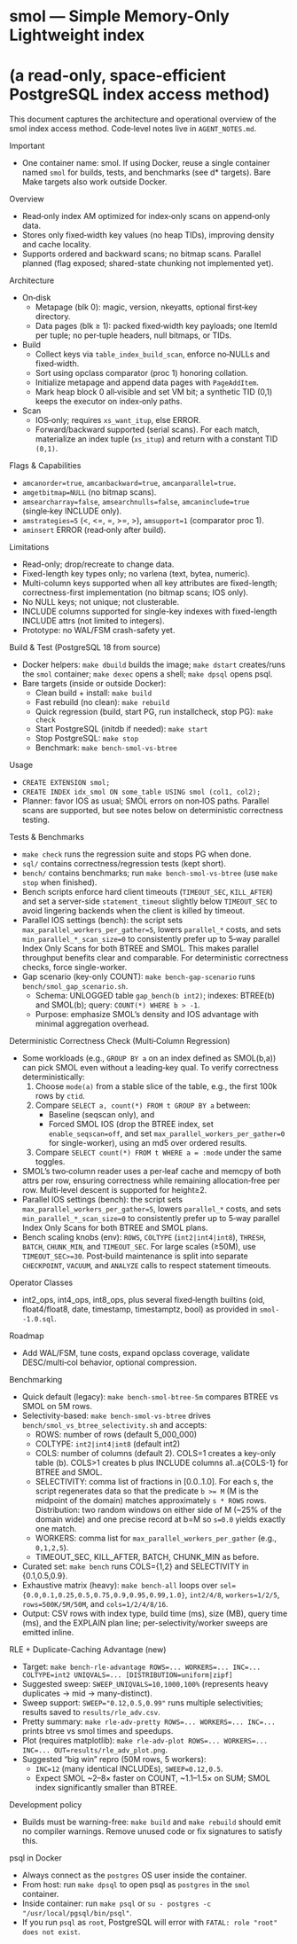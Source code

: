 # smol — Simple Memory-Only Lightweight index
# (a read‑only, space‑efficient PostgreSQL index access method)

This document captures the architecture and operational overview of the
smol index access method. Code‑level notes live in `AGENT_NOTES.md`.

Important
- One container name: smol. If using Docker, reuse a single container named
  `smol` for builds, tests, and benchmarks (see d* targets). Bare Make targets also work outside Docker.

Overview
- Read‑only index AM optimized for index‑only scans on append‑only data.
- Stores only fixed‑width key values (no heap TIDs), improving density and
  cache locality.
 - Supports ordered and backward scans; no bitmap scans. Parallel planned
   (flag exposed; shared-state chunking not implemented yet).

Architecture
- On‑disk
  - Metapage (blk 0): magic, version, nkeyatts, optional first‑key directory.
  - Data pages (blk ≥ 1): packed fixed‑width key payloads; one ItemId per tuple;
    no per‑tuple headers, null bitmaps, or TIDs.
- Build
  - Collect keys via `table_index_build_scan`, enforce no‑NULLs and fixed‑width.
  - Sort using opclass comparator (proc 1) honoring collation.
  - Initialize metapage and append data pages with `PageAddItem`.
  - Mark heap block 0 all‑visible and set VM bit; a synthetic TID (0,1) keeps
    the executor on index‑only paths.
- Scan
  - IOS‑only; requires `xs_want_itup`, else ERROR.
  - Forward/backward supported (serial scans). For each match, materialize an
    index tuple (`xs_itup`) and return with a constant TID `(0,1)`.

Flags & Capabilities
- `amcanorder=true`, `amcanbackward=true`, `amcanparallel=true`.
- `amgetbitmap=NULL` (no bitmap scans).
- `amsearcharray=false`, `amsearchnulls=false`, `amcaninclude=true` (single‑key INCLUDE only).
- `amstrategies=5` (<, <=, =, >=, >), `amsupport=1` (comparator proc 1).
- `aminsert` ERROR (read‑only after build).

Limitations
- Read-only; drop/recreate to change data.
- Fixed-length key types only; no varlena (text, bytea, numeric).
- Multi-column keys supported when all key attributes are fixed-length; correctness-first implementation (no bitmap scans; IOS only).
- No NULL keys; not unique; not clusterable.
- INCLUDE columns supported for single-key indexes with fixed-length INCLUDE attrs (not limited to integers).
- Prototype: no WAL/FSM crash-safety yet.

Build & Test (PostgreSQL 18 from source)
- Docker helpers: `make dbuild` builds the image; `make dstart` creates/runs the `smol` container; `make dexec` opens a shell; `make dpsql` opens psql.
- Bare targets (inside or outside Docker):
  - Clean build + install: `make build`
  - Fast rebuild (no clean): `make rebuild`
  - Quick regression (build, start PG, run installcheck, stop PG): `make check`
  - Start PostgreSQL (initdb if needed): `make start`
  - Stop PostgreSQL: `make stop`
  - Benchmark: `make bench-smol-vs-btree`

Usage
- `CREATE EXTENSION smol;`
- `CREATE INDEX idx_smol ON some_table USING smol (col1, col2);`
- Planner: favor IOS as usual; SMOL errors on non‑IOS paths. Parallel scans
  are supported, but see notes below on deterministic correctness testing.

Tests & Benchmarks
- `make check` runs the regression suite and stops PG when done.
- `sql/` contains correctness/regression tests (kept short).
- `bench/` contains benchmarks; run `make bench-smol-vs-btree` (use `make stop` when finished).
- Bench scripts enforce hard client timeouts (`TIMEOUT_SEC`, `KILL_AFTER`) and
  set a server-side `statement_timeout` slightly below `TIMEOUT_SEC` to avoid
  lingering backends when the client is killed by timeout.
 - Parallel IOS settings (bench): the script sets `max_parallel_workers_per_gather=5`, lowers
   `parallel_*` costs, and sets `min_parallel_*_scan_size=0` to consistently prefer up to 5‑way
   parallel Index Only Scans for both BTREE and SMOL. This makes parallel throughput benefits
   clear and comparable. For deterministic correctness checks, force single-worker.
- Gap scenario (key-only COUNT): `make bench-gap-scenario` runs `bench/smol_gap_scenario.sh`.
  - Schema: UNLOGGED table `gap_bench(b int2)`; indexes: BTREE(b) and SMOL(b); query: `COUNT(*) WHERE b > -1`.
  - Purpose: emphasize SMOL’s density and IOS advantage with minimal aggregation overhead.

Deterministic Correctness Check (Multi‑Column Regression)
- Some workloads (e.g., `GROUP BY a` on an index defined as SMOL(b,a)) can pick SMOL even without
  a leading‑key qual. To verify correctness deterministically:
  1. Choose `mode(a)` from a stable slice of the table, e.g., the first 100k rows by `ctid`.
  2. Compare `SELECT a, count(*) FROM t GROUP BY a` between:
     - Baseline (seqscan only), and
     - Forced SMOL IOS (drop the BTREE index, set `enable_seqscan=off`, and set
       `max_parallel_workers_per_gather=0` for single-worker), using an md5 over ordered results.
  3. Compare `SELECT count(*) FROM t WHERE a = :mode` under the same toggles.
- SMOL’s two‑column reader uses a per‑leaf cache and memcpy of both attrs per row, ensuring correctness
  while remaining allocation‑free per row. Multi‑level descent is supported for height≥2.
 - Parallel IOS settings (bench): the script sets `max_parallel_workers_per_gather=5`, lowers
   `parallel_*` costs, and sets `min_parallel_*_scan_size=0` to consistently prefer up to 5‑way
   parallel Index Only Scans for both BTREE and SMOL plans.
 - Bench scaling knobs (env): `ROWS`, `COLTYPE` (`int2|int4|int8`), `THRESH`, `BATCH`, `CHUNK_MIN`,
   and `TIMEOUT_SEC`. For large scales (≥50M), use `TIMEOUT_SEC>=30`. Post‑build maintenance is
   split into separate `CHECKPOINT`, `VACUUM`, and `ANALYZE` calls to respect statement timeouts.

Operator Classes
- int2_ops, int4_ops, int8_ops, plus several fixed‑length builtins (oid, float4/float8, date, timestamp, timestamptz, bool) as provided in `smol--1.0.sql`.

Roadmap
- Add WAL/FSM, tune costs, expand opclass coverage, validate DESC/multi‑col
  behavior, optional compression.

Benchmarking
- Quick default (legacy): `make bench-smol-btree-5m` compares BTREE vs SMOL on 5M rows.
- Selectivity-based: `make bench-smol-vs-btree` drives `bench/smol_vs_btree_selectivity.sh` and accepts:
  - ROWS: number of rows (default 5_000_000)
  - COLTYPE: `int2|int4|int8` (default int2)
  - COLS: number of columns (default 2). COLS=1 creates a key-only table (b). COLS>1 creates b plus INCLUDE columns a1..a{COLS-1} for BTREE and SMOL.
  - SELECTIVITY: comma list of fractions in [0.0..1.0]. For each s, the script regenerates data so that the predicate `b >= M` (M is the midpoint of the domain) matches approximately `s * ROWS` rows. Distribution: two random windows on either side of M (~25% of the domain wide) and one precise record at b=M so `s=0.0` yields exactly one match.
  - WORKERS: comma list for `max_parallel_workers_per_gather` (e.g., `0,1,2,5`).
  - TIMEOUT_SEC, KILL_AFTER, BATCH, CHUNK_MIN as before.
- Curated set: `make bench` runs COLS={1,2} and SELECTIVITY in {0.1,0.5,0.9}.
- Exhaustive matrix (heavy): `make bench-all` loops over `sel={0.0,0.1,0.25,0.5,0.75,0.9,0.95,0.99,1.0}`, `int2/4/8`, `workers=1/2/5`, `rows=500K/5M/50M`, and `cols=1/2/4/8/16`.
- Output: CSV rows with index type, build time (ms), size (MB), query time (ms), and the EXPLAIN plan line; per-selectivity/worker sweeps are emitted inline.

RLE + Duplicate-Caching Advantage (new)
- Target: `make bench-rle-advantage ROWS=... WORKERS=... INC=... COLTYPE=int2 UNIQVALS=... [DISTRIBUTION=uniform|zipf]`
- Suggested sweep: `SWEEP_UNIQVALS=10,1000,100%` (represents heavy duplicates → mid → many-distinct).
- Sweep support: `SWEEP="0.12,0.5,0.99"` runs multiple selectivities; results saved to `results/rle_adv.csv`.
- Pretty summary: `make rle-adv-pretty ROWS=... WORKERS=... INC=...` prints btree vs smol times and speedups.
- Plot (requires matplotlib): `make rle-adv-plot ROWS=... WORKERS=... INC=... OUT=results/rle_adv_plot.png`.
- Suggested “big win” repro (50M rows, 5 workers):
  - `INC=12` (many identical INCLUDEs), `SWEEP=0.12,0.5`.
  - Expect SMOL ~2–8× faster on COUNT, ~1.1–1.5× on SUM; SMOL index significantly smaller than BTREE.

Development policy
- Builds must be warning-free: `make build` and `make rebuild` should emit no compiler warnings. Remove unused code or fix signatures to satisfy this.

psql in Docker
- Always connect as the `postgres` OS user inside the container.
- From host: run `make dpsql` to open psql as `postgres` in the `smol` container.
- Inside container: run `make psql` or `su - postgres -c "/usr/local/pgsql/bin/psql"`.
- If you run `psql` as `root`, PostgreSQL will error with `FATAL: role "root" does not exist`.
